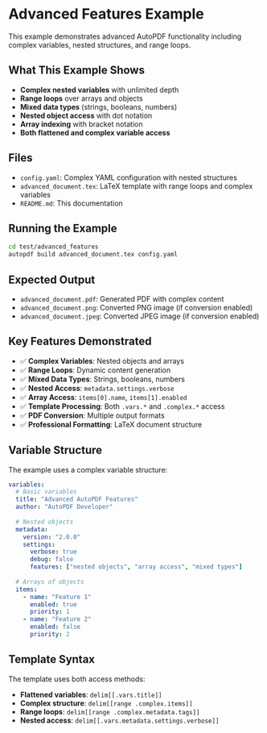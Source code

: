# Advanced Features Example

This example demonstrates advanced AutoPDF functionality including complex variables, nested structures, and range loops.

## What This Example Shows

- **Complex nested variables** with unlimited depth
- **Range loops** over arrays and objects
- **Mixed data types** (strings, booleans, numbers)
- **Nested object access** with dot notation
- **Array indexing** with bracket notation
- **Both flattened and complex variable access**

## Files

- `config.yaml`: Complex YAML configuration with nested structures
- `advanced_document.tex`: LaTeX template with range loops and complex variables
- `README.md`: This documentation

## Running the Example

```bash
cd test/advanced_features
autopdf build advanced_document.tex config.yaml
```

## Expected Output

- `advanced_document.pdf`: Generated PDF with complex content
- `advanced_document.png`: Converted PNG image (if conversion enabled)
- `advanced_document.jpeg`: Converted JPEG image (if conversion enabled)

## Key Features Demonstrated

- ✅ **Complex Variables**: Nested objects and arrays
- ✅ **Range Loops**: Dynamic content generation
- ✅ **Mixed Data Types**: Strings, booleans, numbers
- ✅ **Nested Access**: `metadata.settings.verbose`
- ✅ **Array Access**: `items[0].name`, `items[1].enabled`
- ✅ **Template Processing**: Both `.vars.*` and `.complex.*` access
- ✅ **PDF Conversion**: Multiple output formats
- ✅ **Professional Formatting**: LaTeX document structure

## Variable Structure

The example uses a complex variable structure:
```yaml
variables:
  # Basic variables
  title: "Advanced AutoPDF Features"
  author: "AutoPDF Developer"
  
  # Nested objects
  metadata:
    version: "2.0.0"
    settings:
      verbose: true
      debug: false
      features: ["nested objects", "array access", "mixed types"]
  
  # Arrays of objects
  items:
    - name: "Feature 1"
      enabled: true
      priority: 1
    - name: "Feature 2"
      enabled: false
      priority: 2
```

## Template Syntax

The template uses both access methods:
- **Flattened variables**: `delim[[.vars.title]]`
- **Complex structure**: `delim[[range .complex.items]]`
- **Range loops**: `delim[[range .complex.metadata.tags]]`
- **Nested access**: `delim[[.vars.metadata.settings.verbose]]`
